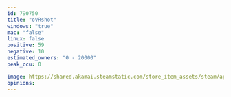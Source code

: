 ```yaml
---
id: 790750
title: "oVRshot"
windows: "true"
mac: "false"
linux: false
positive: 59
negative: 10
estimated_owners: "0 - 20000"
peak_ccu: 0

image: https://shared.akamai.steamstatic.com/store_item_assets/steam/apps/790750/header.jpg?t=1715036407
opinions:
---
```

